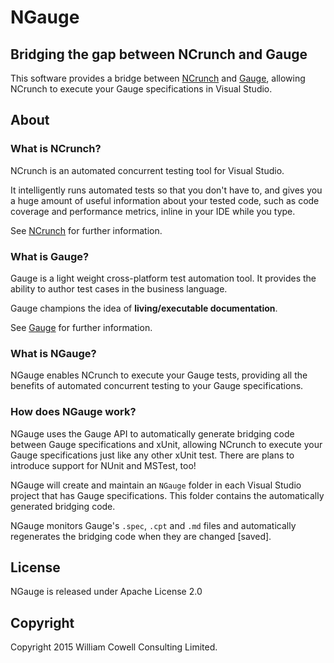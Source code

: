 # NGauge

## Bridging the gap between NCrunch and Gauge

This software provides a bridge between [NCrunch](https://ncrunch.net/) and [Gauge](http://getgauge.io/), allowing NCrunch to execute your Gauge specifications in Visual Studio.

## About

### What is NCrunch?

NCrunch is an automated concurrent testing tool for Visual Studio.

It intelligently runs automated tests so that you don't have to, and gives you a huge amount of useful information about your tested code, such as code coverage and performance metrics, inline in your IDE while you type.

See [NCrunch](https://ncrunch.net/) for further information.

### What is Gauge?

Gauge is a light weight cross-platform test automation tool. It provides the ability to author test cases in the business language.

Gauge champions the idea of **living/executable documentation**.

See [Gauge](http://getgauge.io/) for further information.

### What is NGauge?

NGauge enables NCrunch to execute your Gauge tests, providing all the benefits of automated concurrent testing to your Gauge specifications.

### How does NGauge work?

NGauge uses the Gauge API to automatically generate bridging code between Gauge specifications and xUnit, allowing NCrunch to execute your Gauge specifications just like any other xUnit test. There are plans to introduce support for NUnit and MSTest, too!

NGauge will create and maintain an `NGauge` folder in each Visual Studio project that has Gauge specifications. This folder contains the automatically generated bridging code.

NGauge monitors Gauge's `.spec`, `.cpt` and `.md` files and automatically regenerates the bridging code when they are changed [saved].

## License

NGauge is released under Apache License 2.0

## Copyright

Copyright 2015 William Cowell Consulting Limited.